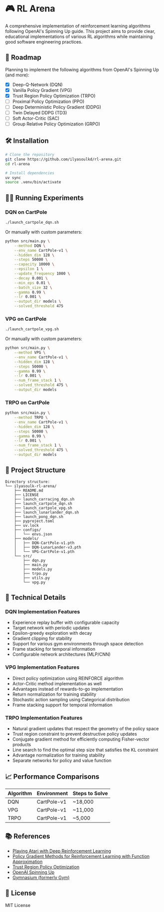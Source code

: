 # 🎮 RL Arena

A comprehensive implementation of reinforcement learning algorithms following OpenAI's Spinning Up guide. This project aims to provide clear, educational implementations of various RL algorithms while maintaining good software engineering practices.


## 🎯 Roadmap
Planning to implement the following algorithms from OpenAI's Spinning Up (and more):
- [x] Deep-Q-Network (DQN)
- [x] Vanilla Policy Gradient (VPG)
- [x] Trust Region Policy Optimization (TRPO)
- [ ] Proximal Policy Optimization (PPO)
- [ ] Deep Deterministic Policy Gradient (DDPG)
- [ ] Twin Delayed DDPG (TD3)
- [ ] Soft Actor-Critic (SAC)
- [ ] Group Relative Policy Optimization (GRPO)

## 🛠️ Installation

```bash
# Clone the repository
git clone https://github.com/ilyasoulkd/rl-arena.git
cd rl-arena

# Install dependencies
uv sync
source .venv/bin/activate
```

## 🏃‍♂️ Running Experiments

### DQN on CartPole

```bash
./launch_cartpole_dqn.sh
```

Or manually with custom parameters:

```bash
python src/main.py \
    --method DQN \
    --env_name CartPole-v1 \
    --hidden_dim 128 \
    --steps 50000 \
    --capacity 10000 \
    --epsilon 1 \
    --update_frequency 1000 \
    --decay 0.001 \
    --min_eps 0.01 \
    --batch_size 32 \
    --gamma 0.99 \
    --lr 0.001 \
    --output_dir models \
    --solved_threshold 475
```

### VPG on CartPole

```bash
./launch_cartpole_vpg.sh
```

Or manually with custom parameters:

```bash
python src/main.py \
    --method VPG \
    --env_name CartPole-v1 \
    --hidden_dim 128 \
    --steps 50000 \
    --gamma 0.99 \
    --lr 0.001 \
    --num_frame_stack 1 \
    --solved_threshold 475 \
    --output_dir models
```

### TRPO on CartPole

```bash
python src/main.py \
    --method TRPO \
    --env_name CartPole-v1 \
    --hidden_dim 128 \
    --steps 50000 \
    --gamma 0.99 \
    --lr 0.001 \
    --num_frame_stack 1 \
    --solved_threshold 475 \
    --output_dir models
```

## 📁 Project Structure

```
Directory structure:
└── ilyasoulk-rl-arena/
    ├── README.md
    ├── LICENSE
    ├── launch_carracing_dqn.sh
    ├── launch_cartpole_dqn.sh
    ├── launch_cartpole_vpg.sh
    ├── launch_lunarlander_dqn.sh
    ├── launch_pong_dqn.sh
    ├── pyproject.toml
    ├── uv.lock
    ├── configs/
    │   └── envs.json
    ├── models/
    │   ├── DQN-CartPole-v1.pth
    │   ├── DQN-LunarLander-v3.pth
    │   └── VPG-CartPole-v1.pth
    └── src/
        ├── dqn.py
        ├── main.py
        ├── models.py
        ├── trpo.py
        ├── utils.py
        └── vpg.py
```

## 🔧 Technical Details

### DQN Implementation Features
- Experience replay buffer with configurable capacity
- Target network with periodic updates
- Epsilon-greedy exploration with decay
- Gradient clipping for stability
- Support for various gym environments through space detection
- Frame stacking for temporal information
- Configurable network architectures (MLP/CNN)

### VPG Implementation Features
- Direct policy optimization using REINFORCE algorithm
- Actor-Critic method implementation as well
- Advantages instead of rewards-to-go implementation
- Return normalization for training stability
- Stochastic action sampling using Categorical distribution
- Frame stacking support for temporal information

### TRPO Implementation Features
- Natural gradient updates that respect the geometry of the policy space
- Trust region constraint to prevent destructive policy updates
- Conjugate gradient method for efficiently computing Fisher-vector products
- Line search to find the optimal step size that satisfies the KL constraint
- Advantage normalization for training stability
- Separate networks for policy and value function

## 📈 Performance Comparisons

| Algorithm | Environment  | Steps to Solve |
|-----------|-------------|----------------|
| DQN       | CartPole-v1 | ~18,000       |
| VPG       | CartPole-v1 | ~11,000       |
| TRPO      | CartPole-v1 | ~5,000        |
## 📚 References

- [Playing Atari with Deep Reinforcement Learning](https://arxiv.org/pdf/1312.5602)
- [Policy Gradient Methods for Reinforcement Learning with Function Approximation](https://papers.nips.cc/paper/1999/file/464d828b85b0bed98e80ade0a5c43b0f-Paper.pdf)
- [Trust Region Policy Optimization](https://arxiv.org/abs/1502.05477)
- [OpenAI Spinning Up](https://spinningup.openai.com/)
- [Gymnasium (formerly Gym)](https://gymnasium.farama.org/)

## 📝 License

MIT License

